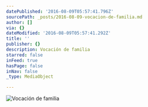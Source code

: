 ```yaml
---
datePublished: '2016-08-09T05:57:41.796Z'
sourcePath: _posts/2016-08-09-vocacion-de-familia.md
author: []
via: {}
dateModified: '2016-08-09T05:57:41.292Z'
title: ''
publisher: {}
description: Vocación de familia
starred: false
inFeed: true
hasPage: false
inNav: false
_type: MediaObject

---
```

![Vocación de familia](https://the-grid-user-content.s3-us-west-2.amazonaws.com/be803caf-1a4b-4f57-a683-3c168d654603.jpg)